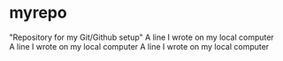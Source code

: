 # myrepo
"Repository for my Git/Github setup"
A line I wrote on my local computer  
A line I wrote on my local computer
A line I wrote on my local computer

